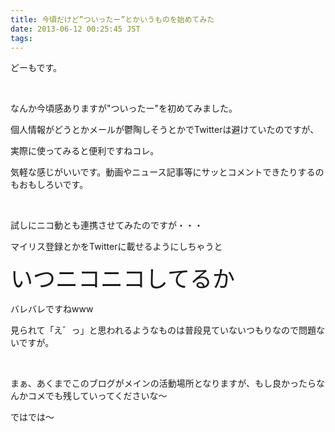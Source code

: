 ```yaml
---
title: 今頃だけど”ついったー”とかいうものを始めてみた
date: 2013-06-12 00:25:45 JST
tags:
---
```

<p>どーもです。</p>
<p>&nbsp;</p>
<p>なんか今頃感ありますが"ついったー"を初めてみました。</p>
<p>個人情報がどうとかメールが鬱陶しそうとかでTwitterは避けていたのですが、</p>
<p>実際に使ってみると便利ですねコレ。</p>
<p>気軽な感じがいいです。動画やニュース記事等にサッとコメントできたりするのもおもしろいです。</p>
<p>&nbsp;</p>
<p>試しにニコ動とも連携させてみたのですが・・・</p>
<p>マイリス登録とかをTwitterに載せるようにしちゃうと</p>
<p><span style="font-size:36px;">いつニコニコしてるか</span></p>
<p>バレバレですねwww</p>
<p>見られて「え゛っ」と思われるようなものは普段見ていないつもりなので問題ないですが。</p>
<p>&nbsp;</p>
<p>まぁ、あくまでこのブログがメインの活動場所となりますが、もし良かったらなんかコメでも残していってくださいな〜</p>
<p>ではでは〜</p>
